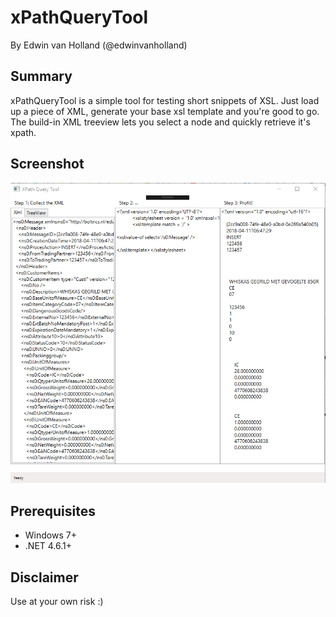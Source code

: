 # xPathQueryTool
By Edwin van Holland (@edwinvanholland)

## Summary
xPathQueryTool is a simple tool for testing short snippets of XSL. Just load up a piece of XML, generate your base xsl template and you're good to go. The build-in XML treeview lets you select a node and quickly retrieve it's xpath.

## Screenshot
![Screenshot](https://github.com/edwinvanholland/xPathQueryTool/blob/master/misc/screenshots/screenshot1.png)

## Prerequisites
  * Windows 7+
  * .NET 4.6.1+

## Disclaimer
Use at your own risk :)
